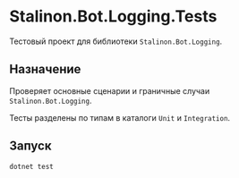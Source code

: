 # Stalinon.Bot.Logging.Tests

Тестовый проект для библиотеки `Stalinon.Bot.Logging`.

## Назначение
Проверяет основные сценарии и граничные случаи `Stalinon.Bot.Logging`.

Тесты разделены по типам в каталоги `Unit` и `Integration`.

## Запуск
```bash
dotnet test
```

